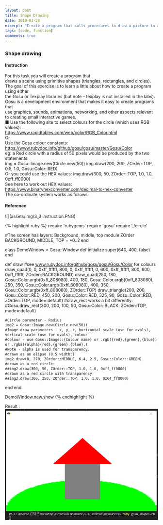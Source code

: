 ```yaml
---
layout: post
title: Shape Drawing
date: 2019-03-28
excerpt: "Create a program that calls procedures to draw a picture to a window."
tags: [code, function]
comments: true
---
```


### Shape drawing
#### Instruction
 For this task you will create a program that <br>
draws a scene using primitive shapes (triangles, rectangles, and circles).<br>
The goal of this exercise is to learn a little about how to create a program using either <br>
the Gosu or Texplay libraries (but note – texplay is not installed in the labs).<br>
Gosu is a development environment that makes it easy to create programs that <br>
use graphics, sounds, animations, networking, and other aspects relevant <br>
to creating small interactive games.
<br>
■ Use the following site to select colours for the circle (which uses RGB values):<br>
https://www.rapidtables.com/web/color/RGB_Color.html<br>
Or<br>
Use the Gosu colour constants:<br>
https://www.rubydoc.info/github/gosu/gosu/master/Gosu/Color<br>
eg: a Red circle with a radius of 50 pixels would be produced by the two statements:<br>
img = Gosu::Image.new(Circle.new(50)) img.draw(200, 200, ZOrder::TOP, 0.5, 1.0, Gosu::Color::RED)<br>
Or you could use the HEX values: img.draw(300, 50, ZOrder::TOP, 1.0, 1.0, 0xff_ff0000)<br>
See here to work out HEX values:<br>
https://www.binaryhexconverter.com/decimal-to-hex-converter<br>
The co-ordinate system works as follows:<br>

#### Reference
![](assets/img/3_3 instruction.PNG)

{% highlight ruby %}
require 'rubygems'
require 'gosu'
require './circle'

#The screen has layers: Background, middle, top
module ZOrder
  BACKGROUND, MIDDLE, TOP = *0..2
end

class DemoWindow < Gosu::Window
  def initialize
    super(640, 400, false)
  end

  def draw
    #see www.rubydoc.info/github/gosu/gosu/Gosu/Color for colours
    draw_quad(0, 0, 0xff_ffffff, 800, 0, 0xff_ffffff, 0, 600, 0xff_ffffff, 800, 600, 0xff_ffffff, ZOrder::BACKGROUND)
    draw_quad(250, 180, Gosu::Color.argb(0xff_808080), 400, 180, Gosu::Color.argb(0xff_808080), 250, 350, Gosu::Color.argb(0xff_808080), 400, 350, Gosu::Color.argb(0xff_808080), ZOrder::TOP)
    draw_triangle(200, 200, Gosu::Color::RED, 450, 200, Gosu::Color::RED, 325, 90, Gosu::Color::RED, ZOrder::TOP, mode=:default)
    #draw_rect works a bit differently:
    #Gosu.draw_rect(300, 200, 100, 50, Gosu::Color::BLACK, ZOrder::TOP, mode=:default)
   
    #Circle parameter - Radius
    img2 = Gosu::Image.new(Circle.new(50))
    #Image draw parameters - x, y, z, horizontal scale (use for ovals), vertical scale (use for ovals), colour
    #Colour - use Gosu::Image::{Colour name} or .rgb({red},{green},{blue}) or .rgba({alpha}{red},{green},{blue},)
    #Note - alpha is used for transparency.
    #drawn as an elipse (0.5 width:)
    img2.draw(0, 270, ZOrder::MIDDLE, 6.4, 2.5, Gosu::Color::GREEN)
    #drawn as a red circle:
    ##img2.draw(300, 50, ZOrder::TOP, 1.0, 1.0, 0xff_ff0000)
    #drawn as a red circle with transparency:
    ##img2.draw(300, 250, ZOrder::TOP, 1.0, 1.0, 0x64_ff0000)
    
  end
end

DemoWindow.new.show
{% endhighlight %}

Result : <br>
![](assets/img/t3_3screenshot.JPG)

